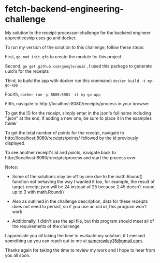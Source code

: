 # fetch-backend-engineering-challenge

My solution to the receipt-processor-challenge for the backend engineer apprenticeship uses go and docker. 

To run my version of the solution to this challenge, follow these steps:

First, ```go mod init gfg``` to create the module for this project

Second, ```go get github.com/google/uuid``` , I used this package to generate uuid's for the receipts

Third, to build the app with docker run this command: ```docker build -t my-go-app .```

Fourth, ```docker run -p 8080:8081 -it my-go-app```

Fifth, navigate to http://localhost:8080/receipts/process in your browser

To get the ID for the receipt, simply enter in the json's full name including ".json" at the end, if adding a new one, be sure to place it in the examples folder 

To get the total number of points for the receipt, navigate to http://localhost:8080/receipts/points/ followed by the id previously displayed.

To see another receipt's id and points, navigate back to http://localhost:8080/receipts/process and start the process over.

Notes:
- Some of the solutions may be off by one due to the math.Round() function not behaving the way I wanted it too, for example, the result of target-receipt.json will be 24 
instead of 25 because 2.45 doesn't round up to 3 with math.Round()

- Also as outlined in the challenge description, data for these receipts does not need to persist, so if you use an old id, this program won't work

- Additionally, I didn't use the api file, but this program should meet all of the requirements of the challenge 

I appreciate you all taking the time to evaluate my solution, if I messed something up you can reach out to me at samcrowley35@gmail.com.

Thanks again for taking the time to review my work and I hope to hear from you all soon.



